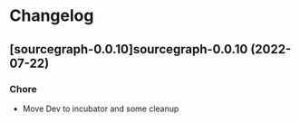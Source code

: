 # Changelog



## [sourcegraph-0.0.10]sourcegraph-0.0.10 (2022-07-22)

### Chore

- Move Dev to incubator and some cleanup
  
  